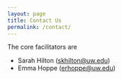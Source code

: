 ```yaml
---
layout: page
title: Contact Us
permalink: /contact/
---
```


The core facilitators are  
* Sarah Hilton (skhilton@uw.edu)
* Emma Hoppe (erhoppe@uw.edu)
